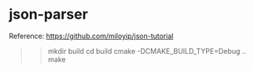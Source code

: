 # json-parser

Reference: https://github.com/miloyip/json-tutorial

>> mkdir build
>> cd build
>> cmake -DCMAKE_BUILD_TYPE=Debug ..
>> make